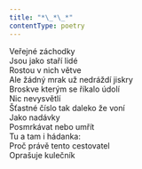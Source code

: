 ```yaml
---
title: "*\_*\_*"
contentType: poetry
---
```


<section>

Veřejné záchodky  
Jsou jako staří lidé  
Rostou v nich větve  
Ale žádný mrak už nedráždí jiskry  
Broskve kterým se říkalo údolí  
Nic nevysvětlí  
Šťastné číslo tak daleko že voní  
Jako nadávky  
Posmrkávat nebo umřít  
Tu a tam i hádanka:  
Proč právě tento cestovatel  
Oprašuje kulečník

</section>
